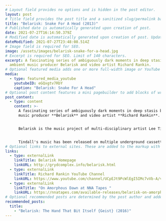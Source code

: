 ```yaml
---
# Layout field provides no options and is hidden in the post editor.
layout: post
# Title field provides the post title and a sanitized slug/permalink based on the title content. !!! Use a descriptive title and then do not change it !!!
title: "Belarisk: Snake For A Head (2013)"
# Published date is automatically generated upon creation of post.
date: 2021-07-27T16:14:50.379Z
# Modified date is automatically generated upon creation of post. Update Manually when the post is updated
dateModified: 2021-07-27T23:48:08.514Z
# Image field is required for SEO.
image: /assets/images/belarisk-snake-for-a-head.jpg
# Excerpt is required for SEO. Limit of 140 characters.
excerpt: A fascinating series of ambiguously dark moments in deep stasis by
  ambient music producer Belarisk and video artist Richard Rankin.
# Optional featured media adds one or more full-width image or YouTube embeds to the top of the post.
media:
  - type: featured_media_youtube
    youtubeID: eGQxgtv7RbY
    caption: "Belarisk: Snake For A Head"
# Optional post content features a mini pagebuilder to add blocks of written content, images, and YouTube embeds to the post. Recommended at least one instance of WYSIWYG block.
post_content:
  - type: content
    content: >-
      A fascinating series of ambiguously dark moments in deep stasis by ambient
      music producer **Belarisk** and video artist **Richard Rankin**.


      Belarisk is the music project of multi-disciplinary artist Lee Tindall. Tindall is also known to record under the names Aphid Palisades, Astronaut (with Daniel Lopatin AKA Oneohtrix Point Never), Mutation In The Gryd and more.


      Tindall's music has been released on multiple underground cassette labels (including his own imprint, Gryd Complex). *Snake For A Head* is from his 2013 cassette release “On Amorphous Dawn”, published by **NNA Tapes**.
# Optional links to external sites. These are added to the markup with rereferrer tags.
links:
  - type: externalLink
    linkTitle: Belarisk Homepage
    linkURL: http://grydcomplex.info/belarisk.html
  - type: externalLink
    linkTitle: Richard Rankin YouTube Channel
    linkURL: https://www.youtube.com/channel/UCpEJt9PcWlEgI5IMc7vVb-A/videos
  - type: externalLink
    linkTitle: "On Amorphous Dawn at NNA Tapes "
    linkURL: https://nnatapes.com/available-releases/belarisk-on-amorphous-dawn-c36/
# Optional recommended posts are determined by the post author and added here. This is good for SEO and internal linking.
recommended_posts:
  title:
    - "Belarisk: The Hand That Bit Itself {Geist} (2016)"
---
```

